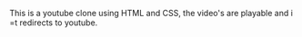 This is a youtube clone using HTML and CSS, the video's are playable and i =t redirects to youtube.
